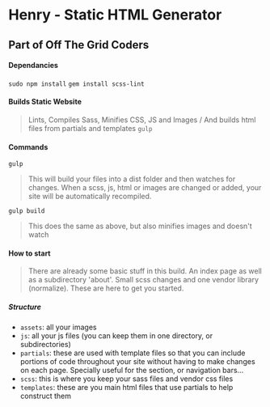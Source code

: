 # Henry - Static HTML Generator

## Part of Off The Grid Coders

#### Dependancies
`sudo npm install`
`gem install scss-lint`

#### Builds Static Website
>Lints, Compiles Sass, Minifies CSS, JS and Images / And builds html files from partials and templates
`gulp`

#### Commands
`gulp`
>This will build your files into a dist folder and then watches for changes. When a scss, js, html or images are changed or added, your site will be automatically recompiled.

`gulp build`
>This does the same as above, but also minifies images and doesn't watch

#### How to start
> There are already some basic stuff in this build.  An index page as well as a subdirectory 'about'.  Small scss changes and one vendor library (normalize). These are here to get you started.

##### Structure
+ `assets`: all your images
+ `js`: all your js files (you can keep them in one directory, or subdirectories)
+ `partials`: these are used with template files so that you can include portions of code throughout your site without having to make changes on each page. Specially useful for the <head> section, or navigation bars...
+ `scss`: this is where you keep your sass files and vendor css files
+ `templates`: these are you main html files that use partials to help construct them